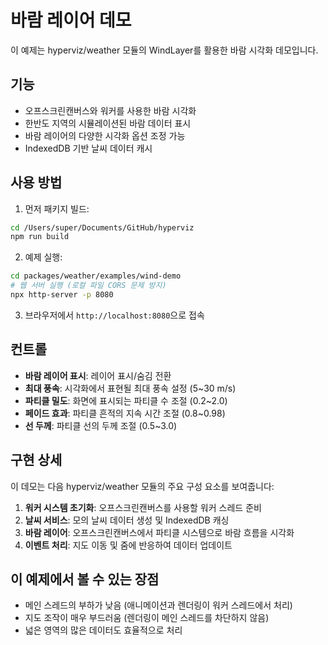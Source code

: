 # 바람 레이어 데모

이 예제는 hyperviz/weather 모듈의 WindLayer를 활용한 바람 시각화 데모입니다.

## 기능

- 오프스크린캔버스와 워커를 사용한 바람 시각화
- 한반도 지역의 시뮬레이션된 바람 데이터 표시
- 바람 레이어의 다양한 시각화 옵션 조정 가능
- IndexedDB 기반 날씨 데이터 캐시

## 사용 방법

1. 먼저 패키지 빌드:

```bash
cd /Users/super/Documents/GitHub/hyperviz
npm run build
```

2. 예제 실행:

```bash
cd packages/weather/examples/wind-demo
# 웹 서버 실행 (로컬 파일 CORS 문제 방지)
npx http-server -p 8080
```

3. 브라우저에서 `http://localhost:8080`으로 접속

## 컨트롤

- **바람 레이어 표시**: 레이어 표시/숨김 전환
- **최대 풍속**: 시각화에서 표현될 최대 풍속 설정 (5~30 m/s)
- **파티클 밀도**: 화면에 표시되는 파티클 수 조절 (0.2~2.0)
- **페이드 효과**: 파티클 흔적의 지속 시간 조절 (0.8~0.98)
- **선 두께**: 파티클 선의 두께 조절 (0.5~3.0)

## 구현 상세

이 데모는 다음 hyperviz/weather 모듈의 주요 구성 요소를 보여줍니다:

1. **워커 시스템 초기화**: 오프스크린캔버스를 사용할 워커 스레드 준비
2. **날씨 서비스**: 모의 날씨 데이터 생성 및 IndexedDB 캐싱
3. **바람 레이어**: 오프스크린캔버스에서 파티클 시스템으로 바람 흐름을 시각화
4. **이벤트 처리**: 지도 이동 및 줌에 반응하여 데이터 업데이트

## 이 예제에서 볼 수 있는 장점

- 메인 스레드의 부하가 낮음 (애니메이션과 렌더링이 워커 스레드에서 처리)
- 지도 조작이 매우 부드러움 (렌더링이 메인 스레드를 차단하지 않음)
- 넓은 영역의 많은 데이터도 효율적으로 처리
